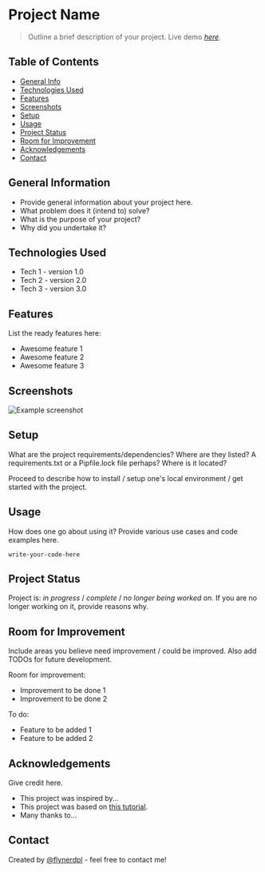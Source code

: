 # Project Name

> Outline a brief description of your project.
> Live demo [_here_](https://www.example.com). <!-- If you have the project hosted somewhere, include the link here. -->

## Table of Contents

-   [General Info](#general-information)
-   [Technologies Used](#technologies-used)
-   [Features](#features)
-   [Screenshots](#screenshots)
-   [Setup](#setup)
-   [Usage](#usage)
-   [Project Status](#project-status)
-   [Room for Improvement](#room-for-improvement)
-   [Acknowledgements](#acknowledgements)
-   [Contact](#contact)
<!-- * [License](#license) -->

## General Information

-   Provide general information about your project here.
-   What problem does it (intend to) solve?
-   What is the purpose of your project?
-   Why did you undertake it?
<!-- You don't have to answer all the questions - just the ones relevant to your project. -->

## Technologies Used

-   Tech 1 - version 1.0
-   Tech 2 - version 2.0
-   Tech 3 - version 3.0

## Features

List the ready features here:

-   Awesome feature 1
-   Awesome feature 2
-   Awesome feature 3

## Screenshots

![Example screenshot](./img/screenshot.png)

<!-- If you have screenshots you'd like to share, include them here. -->

## Setup

What are the project requirements/dependencies? Where are they listed? A requirements.txt or a Pipfile.lock file perhaps? Where is it located?

Proceed to describe how to install / setup one's local environment / get started with the project.

## Usage

How does one go about using it?
Provide various use cases and code examples here.

`write-your-code-here`

## Project Status

Project is: _in progress_ / _complete_ / _no longer being worked on_. If you are no longer working on it, provide reasons why.

## Room for Improvement

Include areas you believe need improvement / could be improved. Also add TODOs for future development.

Room for improvement:

-   Improvement to be done 1
-   Improvement to be done 2

To do:

-   Feature to be added 1
-   Feature to be added 2

## Acknowledgements

Give credit here.

-   This project was inspired by...
-   This project was based on [this tutorial](https://www.example.com).
-   Many thanks to...

## Contact

Created by [@flynerdpl](https://www.flynerd.pl/) - feel free to contact me!

<!-- Optional -->
<!-- ## License -->
<!-- This project is open source and available under the [... License](). -->

<!-- You don't have to include all sections - just the one's relevant to your project -->
